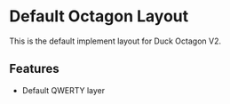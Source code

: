 # Default Octagon Layout

This is the default implement layout for Duck Octagon V2.


## Features

* Default QWERTY layer